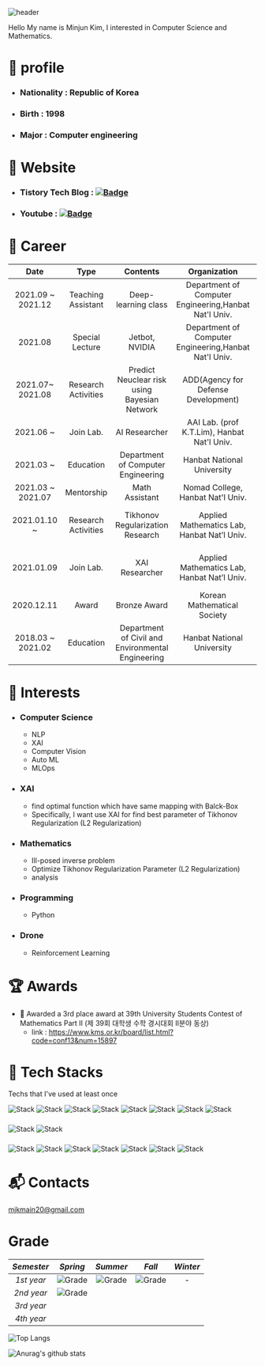 ![header](https://capsule-render.vercel.app/api?type=slice&color=auto&height=150&section=header&text=mjkmain&fontSize=70)

 Hello My name is Minjun Kim, I interested in Computer Science and Mathematics.

# :boy: profile
  * ### Nationality : Republic of Korea
  * ### Birth : 1998
  * ### Major : Computer engineering 

###
# 📛 Website

* ### Tistory Tech Blog : [![Badge](http://img.shields.io/badge/-Tistory%20Tech%20Blog-brightgreen?style=flat&logo=Tistory&link=https://alpox.kr)](https://deep-learning-challenge.tistory.com/)

* ### Youtube :  [![Badge](https://img.shields.io/badge/Youtube-ff0000?style=flat-square&logo=youtube&link=https://www.youtube.com/channel/UCwmPr4S5IoSGUEVxLvnxqSw)](https://www.youtube.com/channel/UCwmPr4S5IoSGUEVxLvnxqSw)
# 📌 Career

|     Date      |         Type        |          Contents         |                  Organization                 |                     Details               |
|:-------------:|:-------------------:|:-------------------------:|:---------------------------------------------:|:----------------------------------------:|
|  2021.09 ~ 2021.12| Teaching Assistant | Deep-learning class        | Department of Computer Engineering,Hanbat Nat'l Univ.| T.A. of Deep-learning class   (prof. K.T.Lim)|
|  2021.08      | Special Lecture    | Jetbot, NVIDIA             | Department of Computer Engineering,Hanbat Nat'l Univ.| T.A. of using AI with Jetbot Class (prof. K.T.Lim)|
|  2021.07~ 2021.08 | Research Activities| Predict Neuclear risk using Bayesian Network| ADD(Agency for Defense Development)| Confidential                       |
|  2021.06 ~    | Join Lab.          |     AI Researcher         |AAI Lab. (prof K.T.Lim), Hanbat Nat'l Univ.     |  Join "Applied Artificial Inteligence (AAI) Lab."  Research Topic : NLP    https://sites.google.com/view/aailab                |
|  2021.03 ~    |       Education    |    Department of Computer Engineering |          Hanbat National University            |                       -                  |
|  2021.03 ~ 2021.07| Mentorship | Math Assistant | Nomad College, Hanbat Nat'l Univ. | T.A. of Calculus1, Calculus2, Linear Algebra, Differential equation|
|  2021.01.10 ~ | Research Activities|       Tikhonov Regularization Research |  Applied Mathematics Lab,  Hanbat Nat’l Univ. | Research Topic : Ill-posed inverse problem  specifically, Optimize Tikhonov Regularization parameter using XAI|
|  2021.01.09   | Join Lab.          |       XAI Researcher      |   Applied Mathematics Lab,  Hanbat Nat’l Univ.| Join "Institute for Applied Mathematics and Optics"  Research Topic : Optimize the Tikhonov Regularization Parameter|
|  2020.12.11   |        Award       |        Bronze Award       |           Korean Mathematical Society          | Bronze award, Korea University Student Contest of Methematics |
|  2018.03 ~ 2021.02   |    Education    |Department of Civil and Environmental Engineering|Hanbat National University|            -            |


# 🌟 Interests

- ### Computer Science
  * NLP
  * XAI
  * Computer Vision
  * Auto ML
  * MLOps
  
- ### XAI
  * find optimal function which have same mapping with Balck-Box  
  * Specifically, I want use XAI for find best parameter of Tikhonov Regularization (L2 Regularization)

- ### Mathematics 
  * Ill-posed inverse problem
  * Optimize Tikhonov Regularization Parameter (L2 Regularization)
  * analysis

- ### Programming
  * Python

- ### Drone
  * Reinforcement Learning 

###
# :trophy: Awards
  * 🥉 Awarded a 3rd place award at 39th University Students Contest of Mathematics Part II (제 39회 대학생 수학 경시대회 II분야 동상)
    - link : https://www.kms.or.kr/board/list.html?code=conf13&num=15897
###

# 🌠 Tech Stacks

Techs that I've used at least once

![Stack](https://img.shields.io/badge/Python-3766AB?style=flat-square&logo=Python&logoColor=white)
![Stack](https://img.shields.io/badge/Java-007396?style=flat-square&logo=Java&logoColor=white)
![Stack](https://img.shields.io/badge/C++-00599C?style=flat-square&logo=C%2B%2B&logoColor=white)
![Stack](https://img.shields.io/badge/C-A8B9CC?style=flat-square&logo=C&logoColor=white)
![Stack](https://img.shields.io/badge/Flask-1572B6?style=flat-square&logo=Flask&logoColor=white)
![Stack](https://img.shields.io/badge/numpy-8977ad?style=flat-square&logo=numpy&logoColor=white)
![Stack](https://img.shields.io/badge/pandas-0080ff?style=flat-square&logo=pandas&logoColor=white)
![Stack](https://img.shields.io/badge/LaTeX-eee6c4?style=flat-square&logo=Latex&logoColor=black)

###
![Stack](https://img.shields.io/badge/TensorFlow-FFA500?style=flat-square&logo=TensorFlow&logoColor=white)
![Stack](https://img.shields.io/badge/PyTorch-FF4500?style=flat-square&logo=Pytorch&logoColor=white)
###
![Stack](https://img.shields.io/badge/jupyter-FF8C00?style=flat-square&logo=jupyter&logoColor=white)
![Stack](https://img.shields.io/badge/GoogleColab-FFD700?style=flat-square&logo=GoogleColab&logoColor=black)
![Stack](https://img.shields.io/badge/Slack-3e91b5?style=flat-square&logo=slack&logoColor=white)
![Stack](https://img.shields.io/badge/VisualStudio-4b0082?style=flat-square&logo=VisualStudio&logoColor=white)
![Stack](https://img.shields.io/badge/VisualStudioCode-4169e1?style=flat-square&logo=VisualStudioCode&logoColor=white)
![Stack](https://img.shields.io/badge/eclipse-191970?style=flat-square&logo=eclipse&logoColor=white)
![Stack](https://img.shields.io/badge/pycharm-AFEEEE?style=flat-square&logo=pycharm&logoColor=black)
###
# 📬 Contacts

mjkmain20@gmail.com
###


###
# Grade

|    *Semester*  |      *Spring*         |       *Summer*     |       *Fall*      |       *Winter*       |      
|:-------------:|:-------------------:|:-------------------:|:-------------------:|:-------------------:|
|    *1st year*    | ![Grade](https://img.shields.io/badge/grade-4.36%2F4.5-blue)| ![Grade](https://img.shields.io/badge/grade-4.5%2F4.5-blue)| ![Grade](https://img.shields.io/badge/grade-4.38%2F4.5-blue)| - |
|    *2nd year*    | ![Grade](https://img.shields.io/badge/grade-4.5%2F4.5-blue) | 
|    *3rd year*    |
|    *4th year*    |

![Top Langs](https://github-readme-stats.vercel.app/api/top-langs/?username=mjkmain&layout=compact&theme=tokyonight)


![Anurag's github stats](https://github-readme-stats.vercel.app/api?username=mjkmain&layout=compact&theme=tokyonight)
